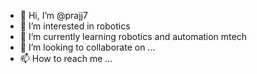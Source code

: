 - 👋 Hi, I’m @prajj7
- 👀 I’m interested in robotics
- 🌱 I’m currently learning robotics and automation mtech
- 💞️ I’m looking to collaborate on ...
- 📫 How to reach me ...

<!---
prajj7/prajj7 is a ✨ special ✨ repository because its `README.md` (this file) appears on your GitHub profile.
You can click the Preview link to take a look at your changes.
--->
